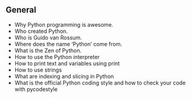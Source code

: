 ## General
- Why Python programming is awesome.
- Who created Python.
- Who is Guido van Rossum.
- Where does the name ‘Python’ come from.
- What is the Zen of Python.
- How to use the Python interpreter
- How to print text and variables using print
- How to use strings
- What are indexing and slicing in Python
- What is the official Python coding style and how to check your code with pycodestyle
